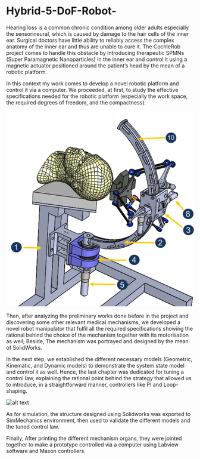 # Hybrid-5-DoF-Robot-

Hearing loss is a common chronic condition among older adults especially the sensorineural, which is caused by damage to the hair cells of the inner ear. Surgical doctors have little ability to reliably access the complex anatomy of the inner ear and thus are unable to cure it. The CochleRob project comes to handle this obstacle by introducing therapeutic SPMNs (Super Paramagnetic Nanoparticles) in the inner ear and control it using a magnetic actuator positioned around the patient’s head by the mean of a robotic platform.

In this context my work comes to develop a novel robotic platform and control it via a computer. We proceeded, at first, to study the effective specifications needed for the robotic platform (especially the work space, the required degrees of
freedom, and the compactness).

![alt text](https://github.com/ROS2018/Hybrid-5-DoF-Robot-/blob/main/Design5DOFRobot.png?raw=true)

Then, after analyzing the preliminary works done before in the project and discovering some other relevant medical mechanisms, we developed a novel robot
manipulator that fulfil all the required specifications showing the rational behind the choice of the mechanism together with its motorisation as well; Beside, The mechanism was portrayed and designed by the mean of SolidWorks.

In the next step, we established the different necessary models (Geometric, Kinematic, and Dynamic models) to demonstrate the system state model and control it as well. Hence, the last chapter was dedicated for tuning a control law, explaining the rational point behind the strategy that allowed us to introduce, in a straightforward manner, controllers like PI and Loop-shaping.

![alt text](![image](https://user-images.githubusercontent.com/45684110/173240726-e20793f6-6904-46c2-b2c4-db221a365644.png)
)

As for simulation, the structure designed using Solidworks was exported to SimMechanics environment, then used to validate the different models and the tuned control law.

Finally, After printing the different mechanism organs, they were jointed together to make a prototype controlled via a computer using Labview software and Maxon controllers.

